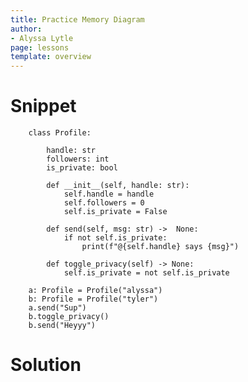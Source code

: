 ```yaml
---
title: Practice Memory Diagram
author:
- Alyssa Lytle
page: lessons
template: overview
---
```


# Snippet

```
    class Profile:
        
        handle: str
        followers: int
        is_private: bool
        
        def __init__(self, handle: str):
            self.handle = handle
            self.followers = 0
            self.is_private = False
            
        def send(self, msg: str) ->  None:
            if not self.is_private:
                print(f"@{self.handle} says {msg}")
                
        def toggle_privacy(self) -> None:
            self.is_private = not self.is_private
            
    a: Profile = Profile("alyssa")
    b: Profile = Profile("tyler")
    a.send("Sup")
    b.toggle_privacy()
    b.send("Heyyy")
```

# Solution
<!-- <img class="img-fluid" src="/static/practice-mem-diagrams/tweets-sol.png" alt=""  />  -->